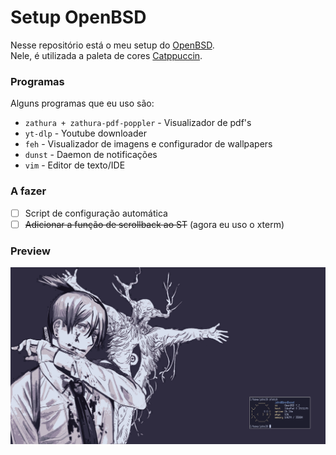 # Setup OpenBSD 
Nesse repositório está o meu setup do [OpenBSD](https://openbsd.org).  
Nele, é utilizada a paleta de cores [Catppuccin](https://github.com/catppuccin/catppuccin).  

### Programas  
Alguns programas que eu uso são:
- `zathura + zathura-pdf-poppler`		-	Visualizador de pdf's  
- `yt-dlp`		-	Youtube downloader  
- `feh`			-	Visualizador de imagens e configurador de wallpapers  
- `dunst`		-	Daemon de notificações  
- `vim`			-	Editor de texto/IDE  

### A fazer  
- [ ] Script de configuração automática  
- [ ] ~~Adicionar a função de scrollback ao ST~~ (agora eu uso o xterm)

### Preview  

![preview](preview.png)
